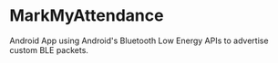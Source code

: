 # MarkMyAttendance

Android App using Android's Bluetooth Low Energy APIs to advertise custom BLE packets.
